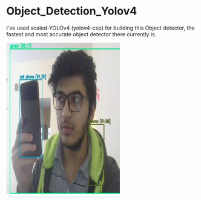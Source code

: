 # Object_Detection_Yolov4

 I've used scaled-YOLOv4 (yolov4-csp) for building this Object detector, the fastest and most accurate object detector there currently is.
 
 <img src="yolo_image.jpg" width="300" height="400" >
 
 

